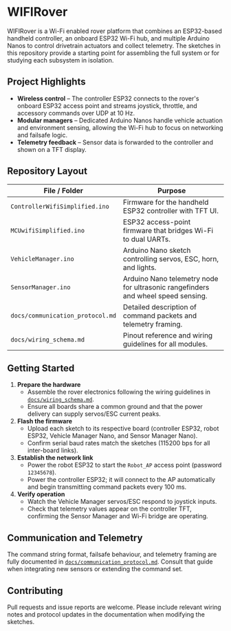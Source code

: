 # WIFIRover

WIFIRover is a Wi-Fi enabled rover platform that combines an ESP32-based
handheld controller, an onboard ESP32 Wi-Fi hub, and multiple Arduino Nanos to
control drivetrain actuators and collect telemetry. The sketches in this
repository provide a starting point for assembling the full system or for
studying each subsystem in isolation.

## Project Highlights
- **Wireless control** – The controller ESP32 connects to the rover's onboard
  ESP32 access point and streams joystick, throttle, and accessory commands over
  UDP at 10 Hz.
- **Modular managers** – Dedicated Arduino Nanos handle vehicle actuation and
  environment sensing, allowing the Wi-Fi hub to focus on networking and
  failsafe logic.
- **Telemetry feedback** – Sensor data is forwarded to the controller and shown
  on a TFT display.

## Repository Layout
| File / Folder | Purpose |
| --- | --- |
| `ControllerWifiSimplified.ino` | Firmware for the handheld ESP32 controller with TFT UI. |
| `MCUwifiSimplified.ino` | ESP32 access-point firmware that bridges Wi-Fi to dual UARTs. |
| `VehicleManager.ino` | Arduino Nano sketch controlling servos, ESC, horn, and lights. |
| `SensorManager.ino`  | Arduino Nano telemetry node for ultrasonic rangefinders and wheel speed sensing. |
| `docs/communication_protocol.md` | Detailed description of command packets and telemetry framing. |
| `docs/wiring_schema.md` | Pinout reference and wiring guidelines for all modules. |

## Getting Started
1. **Prepare the hardware**
   - Assemble the rover electronics following the wiring guidelines in
     [`docs/wiring_schema.md`](docs/wiring_schema.md).
   - Ensure all boards share a common ground and that the power delivery can
     supply servos/ESC current peaks.
2. **Flash the firmware**
   - Upload each sketch to its respective board (controller ESP32, robot ESP32,
     Vehicle Manager Nano, and Sensor Manager Nano).
   - Confirm serial baud rates match the sketches (115200 bps for all inter-board
     links).
3. **Establish the network link**
   - Power the robot ESP32 to start the `Robot_AP` access point (password
     `12345678`).
   - Power the controller ESP32; it will connect to the AP automatically and
     begin transmitting command packets every 100 ms.
4. **Verify operation**
   - Watch the Vehicle Manager servos/ESC respond to joystick inputs.
   - Check that telemetry values appear on the controller TFT, confirming the
     Sensor Manager and Wi-Fi bridge are operating.

## Communication and Telemetry
The command string format, failsafe behaviour, and telemetry framing are fully
documented in [`docs/communication_protocol.md`](docs/communication_protocol.md).
Consult that guide when integrating new sensors or extending the command set.

## Contributing
Pull requests and issue reports are welcome. Please include relevant wiring
notes and protocol updates in the documentation when modifying the sketches.
